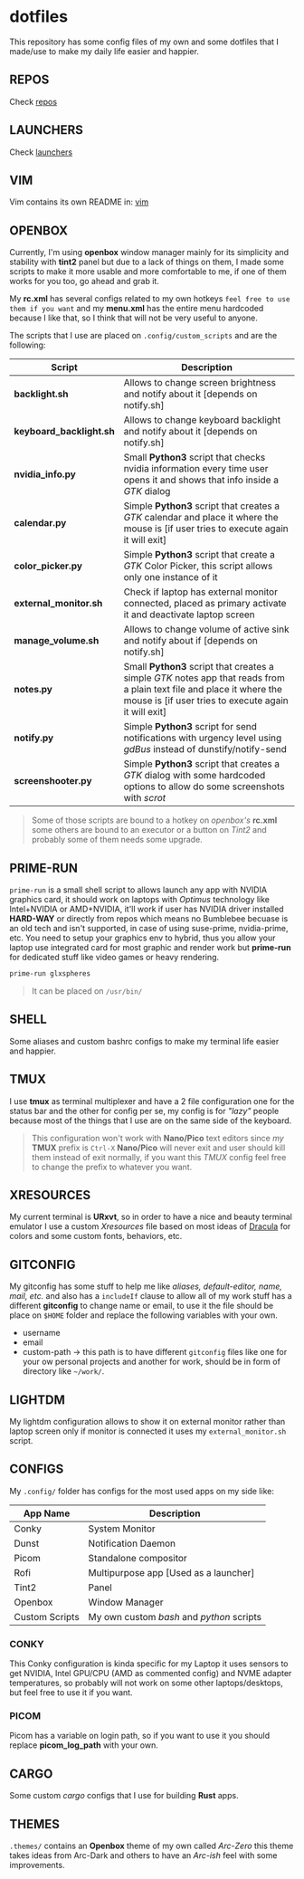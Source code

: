 # dotfiles

This repository has some config files of my own and some dotfiles that I made/use to make my daily life easier and happier.

## REPOS
Check [repos](repos/)

## LAUNCHERS
Check [launchers](launchers/)

## VIM
Vim contains its own README in: [vim](vim/)

## OPENBOX
Currently, I'm using **openbox** window manager mainly for its simplicity and stability with **tint2** panel but due to a lack of things on them, I made some scripts to make it more usable and more comfortable to me, if one of them works for you too, go ahead and grab it.

My **rc.xml** has several configs related to my own hotkeys `feel free to use them if you want` and my **menu.xml** has the entire menu hardcoded because I like that, so I think that will not be very useful to anyone.

The scripts that I use are placed on `.config/custom_scripts` and are the following:

Script | Description
-------|------------
**backlight.sh** | Allows to change screen brightness and notify about it [depends on notify.sh]
**keyboard_backlight.sh** | Allows to change keyboard backlight and notify about it [depends on notify.sh]
**nvidia_info.py** | Small **Python3** script that checks nvidia information every time user opens it and shows that info inside a *GTK* dialog
**calendar.py** | Simple **Python3** script that creates a *GTK* calendar and place it where the mouse is [if user tries to execute again it will exit]
**color_picker.py** | Simple **Python3** script that create a *GTK* Color Picker, this script allows only one instance of it
**external_monitor.sh** | Check if laptop has external monitor connected, placed as primary activate it and deactivate laptop screen
**manage_volume.sh** | Allows to change volume of active sink and notify about if [depends on notify.sh]
**notes.py** | Small **Python3** script that creates a simple *GTK* notes app that reads from a plain text file and place it where the mouse is [if user tries to execute again it will exit]
**notify.py** | Simple **Python3** script for send notifications with urgency level using *gdBus* instead of dunstify/notify-send
**screenshooter.py** | Simple **Python3** script that creates a *GTK* dialog with some hardcoded options to allow do some screenshots with *scrot*


> Some of those scripts are bound to a hotkey on *openbox's* **rc.xml** some others are bound to an executor or a button on *Tint2* and probably some of them needs some upgrade.

## PRIME-RUN
`prime-run` is a small shell script to allows launch any app with NVIDIA graphics card, it should work on laptops with *Optimus* technology like Intel+NVIDIA or AMD+NVIDIA, it'll work if user has NVIDIA driver installed **HARD-WAY** or directly from repos which means no Bumblebee becuase is an old tech and isn't supported, in case of using suse-prime, nvidia-prime, etc. You need to setup your graphics env to hybrid, thus you allow your laptop use integrated card for most graphic and render work but **prime-run** for dedicated stuff like video games or heavy rendering.

```bash
prime-run glxspheres
```

> It can be placed on `/usr/bin/`

## SHELL
Some aliases and custom bashrc configs to make my terminal life easier and happier.

## TMUX
I use **tmux** as terminal multiplexer and have a 2 file configuration one for the status bar and the other for config per se, my config is for *"lazy"* people because most of the things that I use are on the same side of the keyboard.

> This configuration won't work with **Nano/Pico** text editors since *my* **TMUX** prefix is `Ctrl-X` **Nano/Pico** will never exit and user should kill them instead of exit normally, if you want this *TMUX* config feel free to change the prefix to whatever you want.

## XRESOURCES
My current terminal is **URxvt**, so in order to have a nice and beauty terminal emulator I use a custom *Xresources* file based on most ideas of [Dracula](https://draculatheme.com/) for colors and some custom fonts, behaviors, etc. 

## GITCONFIG
My gitconfig has some stuff to help me like *aliases, default-editor, name, mail, etc.* and also has a `includeIf` clause to allow all of my work stuff has a different **gitconfig** to change name or email, to use it the file should be place on `$HOME` folder and replace the following variables with your own.

- username
- email
- custom-path -> this path is to have different `gitconfig` files like one for your ow personal projects and another for work, should be in form of directory like `~/work/`.

## LIGHTDM
My lightdm configuration allows to show it on external monitor rather than laptop screen only if monitor is connected it uses my `external_monitor.sh` script.

## CONFIGS

My `.config/` folder has configs for the most used apps on my side like:

App Name | Description
---------|------------
Conky | System Monitor
Dunst | Notification Daemon
Picom | Standalone compositor
Rofi | Multipurpose app [Used as a launcher]
Tint2 | Panel
Openbox | Window Manager
Custom Scripts | My own custom *bash* and *python* scripts


### CONKY

This Conky configuration is kinda specific for my Laptop it uses sensors to get NVIDIA, Intel GPU/CPU (AMD as commented config) and NVME adapter temperatures, so probably will not work on some other laptops/desktops, but feel free to use it if you want.

### PICOM

Picom has a variable on login path, so if you want to use it you should replace **picom_log_path** with your own.

## CARGO

Some custom *cargo* configs that I use for building **Rust** apps.

## THEMES

`.themes/` contains an **Openbox** theme of my own called *Arc-Zero* this theme takes ideas from Arc-Dark and others to have an *Arc-ish* feel with some improvements.

